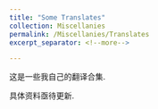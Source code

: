 ```yaml
---
title: "Some Translates"
collection: Miscellanies
permalink: /Miscellanies/Translates
excerpt_separator: <!--more-->

---
```

这是一些我自己的翻译合集.
<!--more-->


具体资料亟待更新.
